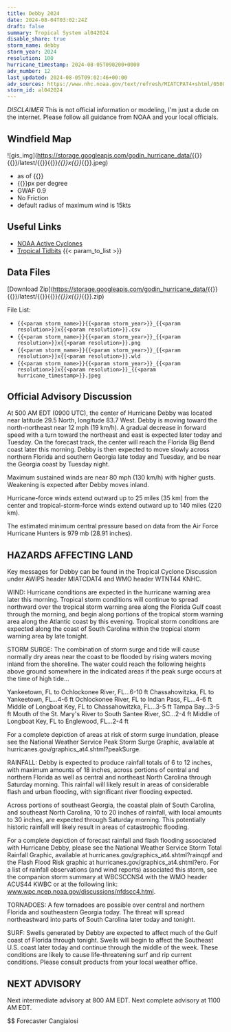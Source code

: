 ```yaml
---
title: Debby 2024
date: 2024-08-04T03:02:24Z
draft: false
summary: Tropical System al042024
disable_share: true
storm_name: debby
storm_year: 2024
resolution: 100
hurricane_timestamp: 2024-08-05T090200+0000
adv_number: 12
last_updated: 2024-08-05T09:02:46+00:00
adv_sources: https://www.nhc.noaa.gov/text/refresh/MIATCPAT4+shtml/050855.shtml;https://www.nhc.noaa.gov/refresh/graphics_at4+shtml/034938.shtml?cone
storm_id: al042024
---
```

*DISCLAIMER* This is not official information or modeling, I'm just a dude on the internet.  Please follow all guidance from NOAA and your local officials.

## Windfield Map
![gis_img](https://storage.googleapis.com/godin_hurricane_data/{{<param storm_name>}}{{<param storm_year>}}/latest/{{<param storm_name>}}{{<param storm_year>}}_{{<param resolution>}}x{{<param resolution>}}_{{<param hurricane_timestamp>}}.jpeg)

- as of {{<param last_updated>}}
- {{<param resolution>}}px per degree
- GWAF 0.9
- No Friction
- default radius of maximum wind is 15kts

## Useful Links
- [NOAA Active Cyclones](https://www.nhc.noaa.gov/)
- [Tropical Tidbits](https://www.tropicaltidbits.com/storminfo/)
{{< param_to_list >}}

## Data Files
[Download Zip](https://storage.googleapis.com/godin_hurricane_data/{{<param storm_name>}}{{<param storm_year>}}/latest/{{<param storm_name>}}{{<param storm_year>}}_{{<param resolution>}}x{{<param resolution>}}_{{<param hurricane_timestamp>}}.zip)

File List:
- `{{<param storm_name>}}{{<param storm_year>}}_{{<param resolution>}}x{{<param resolution>}}.csv`
- `{{<param storm_name>}}{{<param storm_year>}}_{{<param resolution>}}x{{<param resolution>}}.png`
- `{{<param storm_name>}}{{<param storm_year>}}_{{<param resolution>}}x{{<param resolution>}}.wld`
- `{{<param storm_name>}}{{<param storm_year>}}_{{<param resolution>}}x{{<param resolution>}}_{{<param hurricane_timestamp>}}.jpeg`


## Official Advisory Discussion
At 500 AM EDT (0900 UTC), the center of Hurricane Debby was located
near latitude 29.5 North, longitude 83.7 West. Debby is moving
toward the north-northeast near 12 mph (19 km/h). A gradual decrease
in forward speed with a turn toward the northeast and east is
expected later today and Tuesday.  On the forecast track, the
center will reach the Florida Big Bend coast later this morning.
Debby is then expected to move slowly across northern Florida and
southern Georgia late today and Tuesday, and be near the Georgia
coast by Tuesday night.
 
Maximum sustained winds are near 80 mph (130 km/h) with higher
gusts.  Weakening is expected after Debby moves inland.
 
Hurricane-force winds extend outward up to 25 miles (35 km) from the
center and tropical-storm-force winds extend outward up to 140 miles
(220 km).
 
The estimated minimum central pressure based on data from the Air
Force Hurricane Hunters is 979 mb (28.91 inches).
 
 
HAZARDS AFFECTING LAND
----------------------
Key messages for Debby can be found in the Tropical Cyclone
Discussion under AWIPS header MIATCDAT4 and WMO header WTNT44 KNHC.
 
WIND: Hurricane conditions are expected in the hurricane warning
area later this morning. Tropical storm conditions will continue to
spread northward over the tropical storm warning area along the
Florida Gulf coast through the morning, and begin along portions of
the tropical storm warning area along the Atlantic coast by this
evening. Tropical storm conditions are expected along the coast of
South Carolina within the tropical storm warning area by late
tonight.
 
STORM SURGE: The combination of storm surge and tide will cause
normally dry areas near the coast to be flooded by rising waters
moving inland from the shoreline. The water could reach the
following heights above ground somewhere in the indicated areas if
the peak surge occurs at the time of high tide...
 
Yankeetown, FL to Ochlockonee River, FL...6-10 ft
Chassahowitzka, FL to Yankeetown, FL...4-6 ft
Ochlockonee River, FL to Indian Pass, FL...4-6 ft
Middle of Longboat Key, FL to Chassahowitzka, FL...3-5 ft
Tampa Bay...3-5 ft
Mouth of the St. Mary's River to South Santee River, SC...2-4 ft
Middle of Longboat Key, FL to Englewood, FL...2-4 ft
 
For a complete depiction of areas at risk of storm surge inundation,
please see the National Weather Service Peak Storm Surge Graphic,
available at hurricanes.gov/graphics_at4.shtml?peakSurge.
 
RAINFALL: Debby is expected to produce rainfall totals of 6 to 12
inches, with maximum amounts of 18 inches, across portions of
central and northern Florida as well as central and northeast North
Carolina through Saturday morning.  This rainfall will likely result
in areas of considerable flash and urban flooding, with significant
river flooding expected.
 
Across portions of southeast Georgia, the coastal plain of South
Carolina, and southeast North Carolina, 10 to 20 inches of rainfall,
with local amounts to 30 inches, are expected through Saturday
morning.  This potentially historic rainfall will likely result in
areas of catastrophic flooding.
 
For a complete depiction of forecast rainfall and flash flooding
associated with Hurricane Debby, please see the National Weather
Service Storm Total Rainfall Graphic, available at
hurricanes.gov/graphics_at4.shtml?rainqpf and the Flash Flood Risk
graphic at hurricanes.gov/graphics_at4.shtml?ero.  For a list of
rainfall observations (and wind reports) associated this storm, see
the companion storm summary at WBCSCCNS4 with the WMO header ACUS44
KWBC or at the following link:
www.wpc.ncep.noaa.gov/discussions/nfdscc4.html.
 
TORNADOES: A few tornadoes are possible over central and northern
Florida and southeastern Georgia today.  The threat will spread
northeastward into parts of South Carolina later today and tonight.
 
SURF:  Swells generated by Debby are expected to affect much of the
Gulf coast of Florida through tonight.  Swells will begin to affect
the Southeast U.S. coast later today and continue through the
middle of the week. These conditions are likely to cause
life-threatening surf and rip current conditions. Please consult
products from your local weather office.
 
 
NEXT ADVISORY
-------------
Next intermediate advisory at 800 AM EDT.
Next complete advisory at 1100 AM EDT.
 
$$
Forecaster Cangialosi